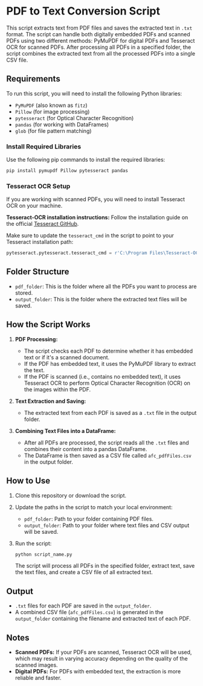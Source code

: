 
# PDF to Text Conversion Script

This script extracts text from PDF files and saves the extracted text in `.txt` format. The script can handle both digitally embedded PDFs and scanned PDFs using two different methods: PyMuPDF for digital PDFs and Tesseract OCR for scanned PDFs. After processing all PDFs in a specified folder, the script combines the extracted text from all the processed PDFs into a single CSV file.

## Requirements

To run this script, you will need to install the following Python libraries:

- `PyMuPDF` (also known as `fitz`)
- `Pillow` (for image processing)
- `pytesseract` (for Optical Character Recognition)
- `pandas` (for working with DataFrames)
- `glob` (for file pattern matching)

### Install Required Libraries

Use the following pip commands to install the required libraries:

```bash
pip install pymupdf Pillow pytesseract pandas
```

### Tesseract OCR Setup

If you are working with scanned PDFs, you will need to install Tesseract OCR on your machine.

**Tesseract-OCR installation instructions:**
Follow the installation guide on the official [Tesseract GitHub](https://github.com/UB-Mannheim/tesseract/wiki).

Make sure to update the `tesseract_cmd` in the script to point to your Tesseract installation path:
```python
pytesseract.pytesseract.tesseract_cmd = r'C:\Program Files\Tesseract-OCR\tesseract.exe'
```

## Folder Structure

- `pdf_folder`: This is the folder where all the PDFs you want to process are stored.
- `output_folder`: This is the folder where the extracted text files will be saved.

## How the Script Works

1. **PDF Processing:**
   - The script checks each PDF to determine whether it has embedded text or if it's a scanned document.
   - If the PDF has embedded text, it uses the PyMuPDF library to extract the text.
   - If the PDF is scanned (i.e., contains no embedded text), it uses Tesseract OCR to perform Optical Character Recognition (OCR) on the images within the PDF.

2. **Text Extraction and Saving:**
   - The extracted text from each PDF is saved as a `.txt` file in the output folder.
   
3. **Combining Text Files into a DataFrame:**
   - After all PDFs are processed, the script reads all the `.txt` files and combines their content into a pandas DataFrame.
   - The DataFrame is then saved as a CSV file called `afc_pdfFiles.csv` in the output folder.

## How to Use

1. Clone this repository or download the script.
2. Update the paths in the script to match your local environment:
   - `pdf_folder`: Path to your folder containing PDF files.
   - `output_folder`: Path to your folder where text files and CSV output will be saved.
3. Run the script:
   ```bash
   python script_name.py
   ```

   The script will process all PDFs in the specified folder, extract text, save the text files, and create a CSV file of all extracted text.

## Output

- `.txt` files for each PDF are saved in the `output_folder`.
- A combined CSV file (`afc_pdfFiles.csv`) is generated in the `output_folder` containing the filename and extracted text of each PDF.

## Notes

- **Scanned PDFs:** If your PDFs are scanned, Tesseract OCR will be used, which may result in varying accuracy depending on the quality of the scanned images.
- **Digital PDFs:** For PDFs with embedded text, the extraction is more reliable and faster.

